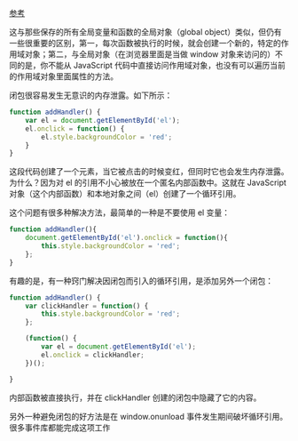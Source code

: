 [参考](https://developer.mozilla.org/zh-CN/docs/Web/JavaScript/A_re-introduction_to_JavaScript)

这与那些保存的所有全局变量和函数的全局对象（global object）类似，但仍有一些很重要的区别，第一，每次函数被执行的时候，就会创建一个新的，特定的作用域对象；第二，与全局对象（在浏览器里面是当做 window 对象来访问的）不同的是，你不能从 JavaScript 代码中直接访问作用域对象，也没有可以遍历当前的作用域对象里面属性的方法。


闭包很容易发生无意识的内存泄露。如下所示：
```js 
function addHandler() {
    var el = document.getElementById('el');
    el.onclick = function() {
        el.style.backgroundColor = 'red';
    }
}
```
这段代码创建了一个元素，当它被点击的时候变红，但同时它也会发生内存泄露。为什么？因为对 el 的引用不小心被放在一个匿名内部函数中。这就在 JavaScript 对象（这个内部函数）和本地对象之间（el）创建了一个循环引用。


这个问题有很多种解决方法，最简单的一种是不要使用 el 变量：
```js 
function addHandler(){
    document.getElementById('el').onclick = function(){
        this.style.backgroundColor = 'red';
    };
}
```


有趣的是，有一种窍门解决因闭包而引入的循环引用，是添加另外一个闭包：

```js 
function addHandler() {
    var clickHandler = function() {
        this.style.backgroundColor = 'red';
    };

    (function() {
        var el = document.getElementById('el');
        el.onclick = clickHandler;
    })();

}
```

内部函数被直接执行，并在 clickHandler 创建的闭包中隐藏了它的内容。


另外一种避免闭包的好方法是在 window.onunload 事件发生期间破坏循环引用。很多事件库都能完成这项工作